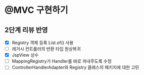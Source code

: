 # @MVC 구현하기

## 2단계 리뷰 반영
- [x] Registry 객체 등록 List.of() 사용
- [ ] 레거시 컨트롤러의 반환 타입 원상복귀
- [x] JspView 상수
- [ ] MappingRegistry가 Handler를 바로 꺼내주도록 수정
- [ ] ControllerHandlerAdapter와 Registry 클래스의 패키지에 대한 고민